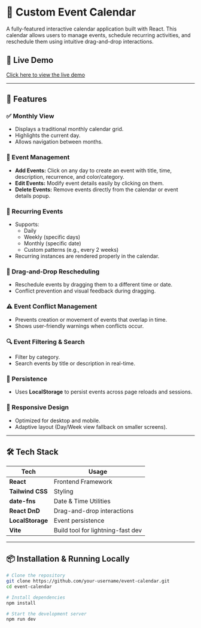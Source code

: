 # 📅 Custom Event Calendar

A fully-featured interactive calendar application built with React. This calendar allows users to manage events, schedule recurring activities, and reschedule them using intuitive drag-and-drop interactions.

## 🚀 Live Demo

[Click here to view the live demo]([https://your-deployment-link.com](https://event-calendar-fxtxe5pd4-tanmayi-gs-projects.vercel.app/))

---

## 📌 Features

### ✅ Monthly View

- Displays a traditional monthly calendar grid.
- Highlights the current day.
- Allows navigation between months.

### 📝 Event Management

- **Add Events:** Click on any day to create an event with title, time, description, recurrence, and color/category.
- **Edit Events:** Modify event details easily by clicking on them.
- **Delete Events:** Remove events directly from the calendar or event details popup.

### 🔁 Recurring Events

- Supports:
  - Daily
  - Weekly (specific days)
  - Monthly (specific date)
  - Custom patterns (e.g., every 2 weeks)
- Recurring instances are rendered properly in the calendar.

### 🔄 Drag-and-Drop Rescheduling

- Reschedule events by dragging them to a different time or date.
- Conflict prevention and visual feedback during dragging.

### ⚠️ Event Conflict Management

- Prevents creation or movement of events that overlap in time.
- Shows user-friendly warnings when conflicts occur.

### 🔍 Event Filtering & Search

- Filter by category.
- Search events by title or description in real-time.

### 💾 Persistence

- Uses **LocalStorage** to persist events across page reloads and sessions.

### 📱 Responsive Design

- Optimized for desktop and mobile.
- Adaptive layout (Day/Week view fallback on smaller screens).

---

## 🛠️ Tech Stack

| Tech             | Usage                             |
| ---------------- | --------------------------------- |
| **React**        | Frontend Framework                |
| **Tailwind CSS** | Styling                           |
| **date-fns**     | Date & Time Utilities             |
| **React DnD**    | Drag-and-drop interactions        |
| **LocalStorage** | Event persistence                 |
| **Vite**         | Build tool for lightning-fast dev |

---

## 📦 Installation & Running Locally

```bash
# Clone the repository
git clone https://github.com/your-username/event-calendar.git
cd event-calendar

# Install dependencies
npm install

# Start the development server
npm run dev
```
